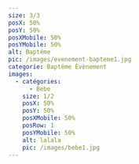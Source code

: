 ```yaml
---
size: 3/3
posX: 50%
posY: 50%
posXMobile: 50%
posYMobile: 50%
alt: Baptême
pic: /images/evenement-bapteme1.jpg
categorie: Baptême Évènement
images:
  - catégories:
      - Bebe
    size: 1/2
    posX: 50%
    posY: 50%
    posXMobile: 50%
    posRow: 1
    posYMobile: 50%
    alt: lalala
    pic: /images/bebe1.jpg
---
```

